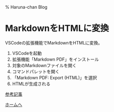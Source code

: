 % Haruna-chan Blog

# MarkdownをHTMLに変換

VSCodeの拡張機能でMarkdownをHTMLに変換。

1. VSCodeを起動
2. 拡張機能「Markdown PDF」をインストール
3. 対象のMarkdownファイルを開く
4. コマンドパレットを開く
5. 「Markdown PDF: Export (HTML)」を選択
6. HTMLが生成される

[参考記事](https://atmarkit.itmedia.co.jp/ait/articles/1804/27/news034.html)

[ホームへ](https://harunachan.com/)
